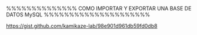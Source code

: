 %%%%%%%%%%%%%% COMO IMPORTAR Y EXPORTAR UNA BASE DE DATOS MySQL %%%%%%%%%%%%%%%%%%%%%

https://gist.github.com/kamikaze-lab/98e901d961db59fd0db8 

